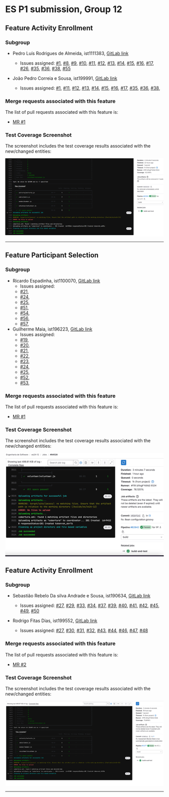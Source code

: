# ES P1 submission, Group 12

## Feature Activity Enrollment

### Subgroup
 - Pedro Luís Rodrigues de Almeida, ist1111383, [GitLab link](https://gitlab.rnl.tecnico.ulisboa.pt/ist1111383)
   + Issues assigned: [#1](https://gitlab.rnl.tecnico.ulisboa.pt/es/es24-12/-/issues/1),
                      [#8](https://gitlab.rnl.tecnico.ulisboa.pt/es/es24-12/-/issues/8),
                      [#9](https://gitlab.rnl.tecnico.ulisboa.pt/es/es24-12/-/issues/9),
                      [#10](https://gitlab.rnl.tecnico.ulisboa.pt/es/es24-12/-/issues/10),
                      [#11](https://gitlab.rnl.tecnico.ulisboa.pt/es/es24-12/-/issues/11),
                      [#12](https://gitlab.rnl.tecnico.ulisboa.pt/es/es24-12/-/issues/12),
                      [#13](https://gitlab.rnl.tecnico.ulisboa.pt/es/es24-12/-/issues/13),
                      [#14](https://gitlab.rnl.tecnico.ulisboa.pt/es/es24-12/-/issues/14),
                      [#15](https://gitlab.rnl.tecnico.ulisboa.pt/es/es24-12/-/issues/15),
                      [#16](https://gitlab.rnl.tecnico.ulisboa.pt/es/es24-12/-/issues/16),
                      [#17](https://gitlab.rnl.tecnico.ulisboa.pt/es/es24-12/-/issues/17),
                      [#26](https://gitlab.rnl.tecnico.ulisboa.pt/es/es24-12/-/issues/26),
                      [#35](https://gitlab.rnl.tecnico.ulisboa.pt/es/es24-12/-/issues/35),
                      [#36](https://gitlab.rnl.tecnico.ulisboa.pt/es/es24-12/-/issues/36),
                      [#38](https://gitlab.rnl.tecnico.ulisboa.pt/es/es24-12/-/issues/38),
                      [#55](https://gitlab.rnl.tecnico.ulisboa.pt/es/es24-12/-/issues/55)
                      

                      
 - João Pedro Correia e Sousa, ist199991, [GitLab link](https://gitlab.rnl.tecnico.ulisboa.pt/ist199991)
   + Issues assigned: [#1](https://gitlab.rnl.tecnico.ulisboa.pt/es/es24-12/-/issues/1),
                      [#11](https://gitlab.rnl.tecnico.ulisboa.pt/es/es24-12/-/issues/11),
                      [#12](https://gitlab.rnl.tecnico.ulisboa.pt/es/es24-12/-/issues/12),
                      [#13](https://gitlab.rnl.tecnico.ulisboa.pt/es/es24-12/-/issues/13),
                      [#14](https://gitlab.rnl.tecnico.ulisboa.pt/es/es24-12/-/issues/14),
                      [#15](https://gitlab.rnl.tecnico.ulisboa.pt/es/es24-12/-/issues/15),
                      [#16](https://gitlab.rnl.tecnico.ulisboa.pt/es/es24-12/-/issues/16),
                      [#17](https://gitlab.rnl.tecnico.ulisboa.pt/es/es24-12/-/issues/17),
                      [#35](https://gitlab.rnl.tecnico.ulisboa.pt/es/es24-12/-/issues/35),
                      [#36](https://gitlab.rnl.tecnico.ulisboa.pt/es/es24-12/-/issues/36),
                      [#38](https://gitlab.rnl.tecnico.ulisboa.pt/es/es24-12/-/issues/38),
 
### Merge requests associated with this feature

The list of pull requests associated with this feature is:

 - [MR #1](https://gitlab.rnl.tecnico.ulisboa.pt/es/es24-12/-/merge_requests/1)

### Test Coverage Screenshot

The screenshot includes the test coverage results associated with the new/changed entities:

![Test Coverage Screenshot](./images/MR_1.png)

---

## Feature Participant Selection

### Subgroup
 - Ricardo Espadinha, ist1100070, [GitLab link](https://gitlab.rnl.tecnico.ulisboa.pt/ist1100070)
   + Issues assigned: 
   + [#21](https://gitlab.rnl.tecnico.ulisboa.pt/es/es24-12/-/issues/21),
   + [#24](https://gitlab.rnl.tecnico.ulisboa.pt/es/es24-12/-/issues/24),
   + [#25](https://gitlab.rnl.tecnico.ulisboa.pt/es/es24-12/-/issues/25),
   + [#51](https://gitlab.rnl.tecnico.ulisboa.pt/es/es24-12/-/issues/51),
   + [#54](https://gitlab.rnl.tecnico.ulisboa.pt/es/es24-12/-/issues/54),
   + [#56](https://gitlab.rnl.tecnico.ulisboa.pt/es/es24-12/-/issues/56),
   + [#57](https://gitlab.rnl.tecnico.ulisboa.pt/es/es24-12/-/issues/57),
 - Guilherme Maia, ist196223, [GitLab link](https://gitlab.rnl.tecnico.ulisboa.pt/istist196223)
   + Issues assigned: 
   + [#19](https://gitlab.rnl.tecnico.ulisboa.pt/es/es24-12/-/issues/19), 
   + [#20](https://gitlab.rnl.tecnico.ulisboa.pt/es/es24-12/-/issues/20),
   + [#21](https://gitlab.rnl.tecnico.ulisboa.pt/es/es24-12/-/issues/21),
   + [#22](https://gitlab.rnl.tecnico.ulisboa.pt/es/es24-12/-/issues/22),
   + [#23](https://gitlab.rnl.tecnico.ulisboa.pt/es/es24-12/-/issues/23),
   + [#24](https://gitlab.rnl.tecnico.ulisboa.pt/es/es24-12/-/issues/24),
   + [#25](https://gitlab.rnl.tecnico.ulisboa.pt/es/es24-12/-/issues/25),
   + [#52](https://gitlab.rnl.tecnico.ulisboa.pt/es/es24-12/-/issues/52),
   + [#53](https://gitlab.rnl.tecnico.ulisboa.pt/es/es24-12/-/issues/53),
 
### Merge requests associated with this feature

The list of pull requests associated with this feature is:

 - [MR #1](https://gitlab.rnl.tecnico.ulisboa.pt/es/es24-12/-/merge_requests/3)


### Test Coverage Screenshot

The screenshot includes the test coverage results associated with the new/changed entities:

![Test Coverage Screenshot](./images/MR_3.png)

## Feature Activity Enrollment

### Subgroup
 - Sebastião Rebelo Da silva Andrade e Sousa, ist190634, [GitLab link](https://gitlab.rnl.tecnico.ulisboa.pt/ist190634)
   + Issues assigned: [#27](https://gitlab.rnl.tecnico.ulisboa.pt/es/es24-12/-/issues/27),
                      [#29](https://gitlab.rnl.tecnico.ulisboa.pt/es/es24-12/-/issues/29),
                      [#33](https://gitlab.rnl.tecnico.ulisboa.pt/es/es24-12/-/issues/33),
                      [#34](https://gitlab.rnl.tecnico.ulisboa.pt/es/es24-12/-/issues/34),
                      [#37](https://gitlab.rnl.tecnico.ulisboa.pt/es/es24-12/-/issues/37),
                      [#39](https://gitlab.rnl.tecnico.ulisboa.pt/es/es24-12/-/issues/39),
                      [#40](https://gitlab.rnl.tecnico.ulisboa.pt/es/es24-12/-/issues/40),
                      [#41](https://gitlab.rnl.tecnico.ulisboa.pt/es/es24-12/-/issues/41),
                      [#42](https://gitlab.rnl.tecnico.ulisboa.pt/es/es24-12/-/issues/42),
                      [#45](https://gitlab.rnl.tecnico.ulisboa.pt/es/es24-12/-/issues/45),
                      [#49](https://gitlab.rnl.tecnico.ulisboa.pt/es/es24-12/-/issues/49),
                      [#50](https://gitlab.rnl.tecnico.ulisboa.pt/es/es24-12/-/issues/50)

                      
 - Rodrigo Fitas Dias, ist199552, [GitLab link](https://gitlab.rnl.tecnico.ulisboa.pt/ist199552)
   + Issues assigned: [#27](https://gitlab.rnl.tecnico.ulisboa.pt/es/es24-12/-/issues/27),
                      [#30](https://gitlab.rnl.tecnico.ulisboa.pt/es/es24-12/-/issues/30),
                      [#31](https://gitlab.rnl.tecnico.ulisboa.pt/es/es24-12/-/issues/31),
                      [#32](https://gitlab.rnl.tecnico.ulisboa.pt/es/es24-12/-/issues/32),
                      [#43](https://gitlab.rnl.tecnico.ulisboa.pt/es/es24-12/-/issues/43),
                      [#44](https://gitlab.rnl.tecnico.ulisboa.pt/es/es24-12/-/issues/44),
                      [#46](https://gitlab.rnl.tecnico.ulisboa.pt/es/es24-12/-/issues/46),
                      [#47](https://gitlab.rnl.tecnico.ulisboa.pt/es/es24-12/-/issues/47),
                      [#48](https://gitlab.rnl.tecnico.ulisboa.pt/es/es24-12/-/issues/48)
 
### Merge requests associated with this feature

The list of pull requests associated with this feature is:

 - [MR #2](https://gitlab.rnl.tecnico.ulisboa.pt/es/es24-12/-/merge_requests/2)

### Test Coverage Screenshot

The screenshot includes the test coverage results associated with the new/changed entities:

![Test Coverage Screenshot](./images/MR_2.png)

---